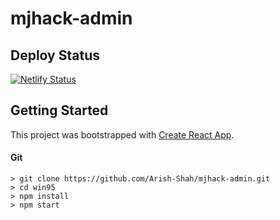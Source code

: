 # mjhack-admin

## Deploy Status

[![Netlify Status](https://api.netlify.com/api/v1/badges/c7121712-c27f-4fc7-bbb1-ff6e3bd4c02e/deploy-status)](https://app.netlify.com/sites/mjhack-admin/deploys)

## Getting Started

This project was bootstrapped with [Create React App](https://github.com/facebook/create-react-app).

#### Git

```
> git clone https://github.com/Arish-Shah/mjhack-admin.git
> cd win95
> npm install
> npm start
```
